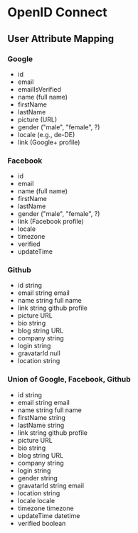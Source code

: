 OpenID Connect
==============

User Attribute Mapping
----------------------

### Google

-   id
-	email
-	emailIsVerified
-	name (full name)
-	firstName
-	lastName
-	picture (URL)
-	gender ("male", "female", ?)
-	locale (e.g., de-DE)
-	link (Google+ profile)

### Facebook

-   id
-	email
-	name (full name)
-	firstName
-	lastName
-	gender ("male", "female", ?)
-	link (Facebook profile)
-   locale
-   timezone
-   verified
-   updateTime

### Github
-   id         string
-	email      string    email
-   name       string    full name
-   link       string    github profile
-   picture    URL
-   bio        string
-   blog       string    URL
-   company    string
-   login      string
-   gravatarId null
-   location   string

### Union of Google, Facebook, Github

-   id         string
-	email      string    email
-   name       string    full name
-	firstName  string
-	lastName   string
-   link       string    github profile
-   picture    URL
-   bio        string
-   blog       string    URL
-   company    string
-   login      string
-	gender     string
-   gravatarId string    email
-   location   string
-   locale     locale
-   timezone   timezone
-   updateTime datetime
-   verified   boolean